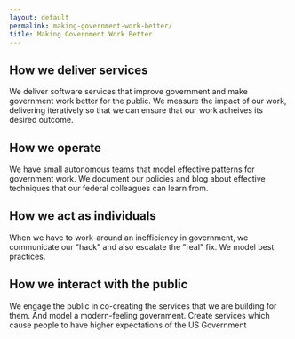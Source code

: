 ```yaml
---
layout: default
permalink: making-government-work-better/
title: Making Government Work Better
---
```

## How we deliver services

We deliver software services that improve government and make government work better for the public.  We measure the impact of our work, delivering iteratively so that we can ensure that our work acheives its desired outcome.

## How we operate

We have small autonomous teams that model effective patterns for government work.  We document our policies and blog about effective techniques that our federal colleagues can learn from.

## How we act as individuals

When we have to work-around an inefficiency in government, we communicate our "hack" and also escalate the "real" fix. We model best practices.

## How we interact with the public

We engage the public in co-creating the services that we are building for them. And model a modern-feeling government. Create services which cause people to have higher expectations of the US Government
